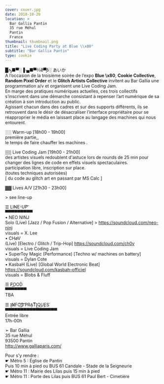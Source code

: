 ```yaml
---
cover: cover.jpg
date: 2018-10-20
location: >
  Bar Gallia Pantin
  35 rue Méhul
  Pantin
  France
thumbnail: thumbnail.png
title: "Live Coding Party at Blue \\x80"
subtitle: "Bar Gallia Pantin"
type: cookie
---
```


█ԡ■▀̋░▐▫▄■▀⅔₴▀͓̈́̈́ẟ░ あいか  
A l’occasion de la troisième soirée de l’expo **Blue \x80**, **Cookie Collective**, **Random Pixel Order** et le **Glitch Artists Collective** invitent au Bar Gallia une programmation a/v et organisent une Live Coding Jam.  
En marge des pratiques numériques actuelles, ces trois collectifs s’inscrivent dans une démarche consistant à repenser l’art numérique de sa création à son introduction au public.  
Agissant chacun dans des cadres et sur des supports différents, ils se retrouvent dans le désir de désacraliser l’interface propriétaire pour se réapproprier le média en laissant place au langage des machines qui nous entourent.

░░ Warm-up [18h00 - 19h00]  
première partie,,  
le temps de faire chauffer les machines _._

▒▒ Live Coding Jam [19h00 - 21h00]  
des artistes visuels redoublent d'astuce lors de rounds de 25 min pour changer des lignes de code en effets visuels spectaculaires.  
participation libre, inscription sur place.  
(toutes techniques autorisées)  
[ du code au glitch art en passant par MS Calc ]

▓▓ Lives A/V [21h30 - 23h00]

\> see line-up

☰ LI̕NE͘-UP͡  
▀▀▀▀▀▀▀▀▀  
• NEO NINJ  
Solo (Live) [Jazz / Pop Fusion / Alternative] > https://soundcloud.com/neo-ninj  
visuals = X. Lee  
• CHøV  
(Live) [Electro / Glitch / Trip-Hop] https://soundcloud.com/ch0v  
visuals = Live Coding Jam  
• SuperToy Magic (Performance) [Techno w/ machines on battery]  
visuals = Dylan Cote  
• KasbaH (Live) [Global World Electronic Beat] https://soundcloud.com/kasbah-officiel  
visuals = Blobs & Fluff

☰ F̸O͟OD́  
▀▀▀▀▀▀▀  
TBA

☰ Į̵N̸̸FO͠S̛͟͝ ̸̀PRA̡T͞I̡͟͟Q͜U̧ES͘  
▀▀▀▀▀▀▀▀▀▀▀▀▀▀▀▀▀  
Entrée libre  
17h-00h

➢ Bar Gallia  
35 rue Méhul  
93500 Pantin  
http://www.galliaparis.com/

Pour s'y rendre :  
☛ Métro 5 : Église de Pantin  
Puis 10 min à pied ou BUS 61 Candale - Stade de la Seigneurie  
☛ Métro 11 : Mairie des Lilas puis 15 min à pied  
☛ Métro 11 : Porte des Lilas puis BUS 61 Paul Bert - Cimetière

